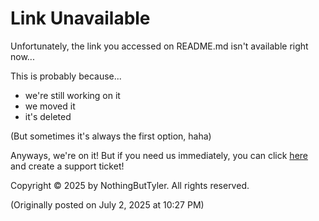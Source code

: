 # Link Unavailable
Unfortunately, the link you accessed on README.md isn't available right now...

This is probably because...
- we're still working on it
- we moved it
- it's deleted

(But sometimes it's always the first option, haha)

Anyways, we're on it! But if you need us immediately, you can click [here](/Link_Unavailable.md) and create a support ticket!

Copyright &copy; 2025 by NothingButTyler. All rights reserved.

(Originally posted on July 2, 2025 at 10:27 PM)
